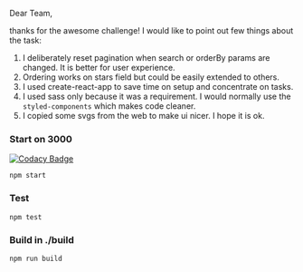 Dear Team,

thanks for the awesome challenge! I would like to point out few things about the task:
1. I deliberately reset pagination when search or orderBy params are changed. It is better for user experience.
2. Ordering works on stars field but could be easily extended to others.
3. I used create-react-app to save time on setup and concentrate on tasks.
4. I used sass only because it was a requirement. I would normally use the `styled-components` which makes code cleaner.
5. I copied some svgs from the web to make ui nicer. I hope it is ok.

### Start on 3000

[![Codacy Badge](https://api.codacy.com/project/badge/Grade/7033248e2a8e455e9f2bd96a9cb44492)](https://app.codacy.com/gh/petromoldovan/betterme-challenge?utm_source=github.com&utm_medium=referral&utm_content=petromoldovan/betterme-challenge&utm_campaign=Badge_Grade_Settings)

`npm start`

### Test
`npm test`

### Build in ./build
`npm run build`
